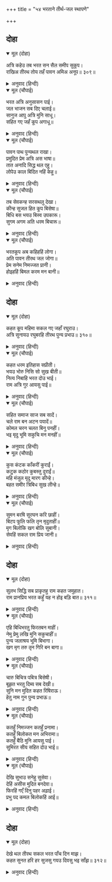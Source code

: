 +++
title = "५४ भरताने तीर्थ-जल स्थापणे"

+++


## दोहा


<details open><summary>मूल (दोहा)</summary>

अत्रि कहेउ तब भरत सन सैल समीप सुकूप।  
राखिअ तीरथ तोय तहँ पावन अमिअ अनूप॥ ३०९॥
</details>

<details><summary>अनुवाद (हिन्दी)</summary>

मग अत्रि ऋषींनी भरताला सांगितले की, ‘या पर्वताजवळच एक विहीर आहे. ते पवित्र, अनुपम व अमृतासारखे तीर्थजल तिच्यातच स्थापन कर.’॥ ३०९॥
</details>

<details open><summary>मूल (चौपाई)</summary>

भरत  अत्रि अनुसासन पाई।  
जल भाजन सब दिए चलाई॥  
सानुज आपु अत्रि मुनि साधू।  
सहित गए जहँ कूप अगाधू॥
</details>

<details><summary>अनुवाद (हिन्दी)</summary>

भरताने अत्रि-मुनींच्या आज्ञेनुसार जलाची सर्व पात्रे रवाना केली आणि शत्रुघ्न, अत्रिमुनी आणि अन्य साधु-संतांसह त्या अथांग विहिरीकडे तो गेला.॥ १॥
</details>

<details open><summary>मूल (चौपाई)</summary>

पावन पाथ पुन्यथल राखा।  
प्रमुदित प्रेम अत्रि अस भाषा॥  
तात अनादि सिद्ध थल एहू।  
लोपेउ काल बिदित नहिं केहू॥
</details>

<details><summary>अनुवाद (हिन्दी)</summary>

आणि ते पवित्र जल त्या पुण्यस्थळामध्ये ठेवले. तेव्हा अत्रि ऋषींनी प्रेमाने आनंदित होऊन म्हटले, ‘भरता, हे अनादी सिद्धस्थल आहे. काळाच्या ओघात हे लोप पावले होते, म्हणून कुणालाच ते ठाऊक नव्हते.’॥ २॥
</details>

<details open><summary>मूल (चौपाई)</summary>

तब सेवकन्ह सरसथलु देखा।  
कीन्ह सुजल हित कूप बिसेषा॥  
बिधि बस भयउ बिस्व उपकारू।  
सुगम अगम अति धरम बिचारू॥
</details>

<details><summary>अनुवाद (हिन्दी)</summary>

तेव्हा भरताच्या सेवकांनी ते जलयुक्त स्थान पाहिले आणि त्या पवित्र तीर्थांच्या जलासाठी त्या विहिरीचा चांगल्याप्रकारे जीर्णोद्धार केला. दैवयोगामुळे सर्व तीर्थे एकत्र आल्याने विश्वावर उपकार झाला. धर्माचा अत्यंत अगम्य विचार या विहिरीमुळे सुगम झाला.॥ ३॥
</details>

<details open><summary>मूल (चौपाई)</summary>

भरतकूप अब कहिहहिं लोगा।  
अति पावन तीरथ जल जोगा॥  
प्रेम सनेम निमज्जत प्रानी।  
होइहहिं बिमल करम मन बानी॥
</details>

<details><summary>अनुवाद (हिन्दी)</summary>

आता लोक याला ‘भरतकूप’ म्हणतील. तीर्थांच्या जलामुळे हा अत्यंत पवित्र झाला आहे. यात प्रेमाने नियमितपणे स्नान केल्यावर प्राणी कायावाचामनाने शुद्ध होतील.॥ ४॥
</details>

## दोहा


<details open><summary>मूल (दोहा)</summary>

कहत कूप महिमा सकल गए जहाँ रघुराउ।  
अत्रि सुनायउ रघुबरहि तीरथ पुन्य प्रभाउ॥ ३१०॥
</details>

<details><summary>अनुवाद (हिन्दी)</summary>

त्या विहिरीचा महिमा सांगत सर्वजण श्रीरघुनाथांच्याकडे गेले. अत्रिमुनींनी श्रीरघुनाथांना त्या तीर्थाचा पुण्यप्रभाव सांगितला.॥ ३१०॥
</details>

<details open><summary>मूल (चौपाई)</summary>

कहत धरम इतिहास सप्रीती।  
भयउ भोरु निसि सो सुख बीती॥  
नित्य निबाहि भरत दोउ भाई।  
राम अत्रि गुर आयसु पाई॥
</details>

<details><summary>अनुवाद (हिन्दी)</summary>

प्रेमपूर्वक धर्माचा इतिहास सांगत ती रात्र सुखाने गेली. सकाळ उजाडली. भरत-शत्रुघ्न हे नित्यक्रिया आटोपून श्रीराम, अत्रिमुनी व वसिष्ठ यांची आज्ञा घेऊन,॥ १॥
</details>

<details open><summary>मूल (चौपाई)</summary>

सहित समाज साज सब सादें।  
चले राम बन अटन पयादें॥  
कोमल चरन चलत बिनु पनहीं।  
भइ मृदु भूमि सकुचि मन मनहीं॥
</details>

<details><summary>अनुवाद (हिन्दी)</summary>

सर्व समाजासह साधेपणाने श्रीरामांच्या वनास प्रदक्षिणा करण्यास पायी गेले. ते अनवाणी चालत आहेत, हे पाहून पृथ्वी मनातून संकोच पावून कोमल झाली.॥ २॥
</details>

<details open><summary>मूल (चौपाई)</summary>

कुस कंटक काँकरीं कुराईं।  
कटुक कठोर कुबस्तु दुराईं॥  
महि मंजुल मृदु मारग कीन्हे।  
बहत समीर त्रिबिध सुख लीन्हे॥
</details>

<details><summary>अनुवाद (हिन्दी)</summary>

कुश, काटे, खडे, खड्डे इत्यादी कठोर, त्रासदायक आणि वाईट वस्तू लपवून पृथ्वीने मार्ग सुंदर व कोमल बनविले. सुखदायक, शीतल, मंद, सुगंधित हवा वाहू लागली.॥ ३॥
</details>

<details open><summary>मूल (चौपाई)</summary>

सुमन बरषि सुरघन करि छाहीं।  
बिटप फूलि फलि तृन मृदुताहीं॥  
मृग बिलोकि खग बोलि सुबानी।  
सेवहिं सकल राम प्रिय जानी॥
</details>

<details><summary>अनुवाद (हिन्दी)</summary>

मार्गामध्ये देवांनी फुुलांचा वर्षाव केला, मेघांनी सावली धरली, वृक्ष फुला-फळांनी बहरले, गवत कोमल झाले, पशू त्यांना पहात होते आणि पक्षी सुंदर वाणीने बोलत होते. ते सर्वजण भरत हा श्रीरामांचा आवडता आहे, असे मानून त्याची सेवा करू लागले.॥ ४॥
</details>

## दोहा


<details open><summary>मूल (दोहा)</summary>

सुलभ सिद्धि सब प्राकृतहु राम कहत जमुहात।  
राम प्रानप्रिय भरत कहुँ यह न होइ बड़ि बात॥ ३११॥
</details>

<details><summary>अनुवाद (हिन्दी)</summary>

एखादा सामान्य माणूसही आळसामुळे जांभई देताना ‘राम’ म्हणतो, तेव्हाही त्याला सर्व सिद्धी प्राप्त होतात, मग श्रीरामांच्या प्राण-प्रिय भरतासाठी सर्व सिद्धी मिळणे, ही काही मोठी आश्चर्याची गोष्ट नव्हती.॥ ३११॥
</details>

<details open><summary>मूल (चौपाई)</summary>

एहि बिधिभरतु फिरतबन माहीं।  
नेमु प्रेमु लखि मुनि सकुचाहीं॥  
पुन्य जलाश्रय भूमि बिभागा।  
खग मृग तरु तृन गिरि बन बागा॥
</details>

<details><summary>अनुवाद (हिन्दी)</summary>

अशाप्रकारे भरत वनात फिरत होता. त्याचा नेम व प्रेम पाहून मुनीसुद्धा संकोच पावत होते. पवित्र जलाची स्थाने, पृथ्वीचे वेगवेगळे भाग, पक्षी, पशू, तृण, पर्वत, वन आणि बागा,॥ १॥
</details>

<details open><summary>मूल (चौपाई)</summary>

चारु बिचित्र पबित्र बिसेषी।  
बूझत भरतु दिब्य सब देखी॥  
सुनि मन मुदित कहत रिषिराऊ।  
हेतु नाम गुन पुन्य प्रभाऊ॥
</details>

<details><summary>अनुवाद (हिन्दी)</summary>

सर्व विशेष रितीने सुंदर, विलक्षण, पवित्र आणि दिव्य असलेले पाहून भरताने प्रश्न विचारले आणि प्रश्न ऐकून ऋषिवर्य अत्री यांनी मनःपूर्वक सर्वांचे कारण, नाम, गुण व पुण्य-प्रभाव सांगितले.॥ २॥
</details>

<details open><summary>मूल (चौपाई)</summary>

कतहुँ निमज्जन कतहुँ प्रनामा।  
कतहुँ बिलोकत मन अभिरामा॥  
कतहुँ बैठि मुनि आयसु पाई।  
सुमिरत सीय सहित दोउ भाई॥
</details>

<details><summary>अनुवाद (हिन्दी)</summary>

भरत कुठे स्नान करीत होता, कुठे प्रणाम करीत होता, कुठे मनोहर स्थानांचे दर्शन घेत होता आणि कुठे अत्रींच्या आज्ञेने बसून सीतेसह श्रीराम व लक्ष्मण या दोघां बंधूचे स्मरण करीत होता.॥ ३॥
</details>

<details open><summary>मूल (चौपाई)</summary>

देखि सुभाउ सनेहु सुसेवा।  
देहिं असीस मुदित बनदेवा॥  
फिरहिं गएँ दिनु पहर अढ़ाई।  
प्रभु पद कमल बिलोकहिं आई॥
</details>

<details><summary>अनुवाद (हिन्दी)</summary>

भरताचा स्वभाव, प्रेम आणि सुंदर सेवाभाव पाहून वनदेवता आनंदाने आशीर्वाद देत होत्या. अशा प्रकारे फिरत असताना अडीच प्रहर झाले, तेव्हा ते परतले आणि येऊन त्यांनी श्रीरघुनाथांच्या चरणकमलांचे दर्शन घेतले.॥ ४॥
</details>

## दोहा


<details open><summary>मूल (दोहा)</summary>

देखे थल तीरथ सकल भरत पाँच दिन माझ।  
कहत सुनत हरि हर सुजसु गयउ दिवसु भइ साँझ॥ ३१२॥
</details>

<details><summary>अनुवाद (हिन्दी)</summary>

भरताने पाच दिवसांत सर्व तीर्थस्थानांचे दर्शन घेतले. भगवान विष्णू व महादेव यांची कीर्ती सांगण्या-ऐकण्यामध्ये पाचवा दिवसही गेला, संध्याकाळ झाली.॥ ३१२॥
</details>
